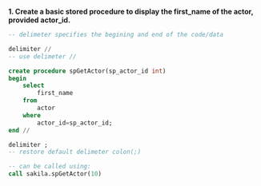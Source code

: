 **1. Create a basic stored procedure to display the first_name of the actor, provided actor_id.**

```sql
-- delimeter specifies the begining and end of the code/data

delimiter // 
-- use delimeter //

create procedure spGetActor(sp_actor_id int)
begin
	select 
		first_name
    from 
		actor
    where
		actor_id=sp_actor_id;
end //

delimiter ; 
-- restore default delimeter colon(;)

-- can be called using:
call sakila.spGetActor(10)

```